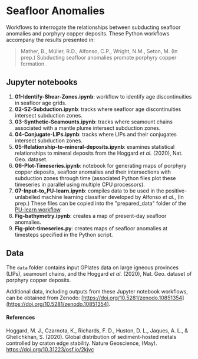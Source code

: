 # Seafloor Anomalies

Workflows to interrogate the relationships between subducting seafloor anomalies and porphyry copper deposits. These Python workflows accompany the results presented in:

> Mather, B., Müller, R.D., Alfonso, C.P., Wright, N.M., Seton, M. (In prep.) Subducting seafloor anomalies promote porphyry copper formation.

## Jupyter notebooks

1. __01-Identify-Shear-Zones.ipynb__: workflow to identify age discontinuities in seafloor age grids.
2. __02-SZ-Subduction.ipynb__: tracks where seafloor age discontinuities intersect subduction zones.
3. __03-Synthetic-Seamounts.ipynb__: tracks where seamount chains associated with a mantle plume intersect subduction zones.
4. __04-Conjugate-LIPs.ipynb__: tracks where LIPs and their conjugates intersect subduction zones.
5. __05-Relationship-to-mineral-deposits.ipynb__: examines statistical relationships to mineral deposits from the Hoggard _et al._ (2020), Nat. Geo. dataset.
6. __06-Plot-Timeseries.ipynb__: notebook for generating maps of porphyry copper deposits, seafloor anomalies and their intersections with subduction zones through time (associated Python files plot these timeseries in parallel using multiple CPU processors).
7. __07-Input-to_PU-learn.ipynb__: compiles data to be used in the positive-unlabelled machine learning classifier developed by Alfonso _et al._, (In prep.) These files can be copied into the "prepared_data" folder of the [PU-learn workflow](https://github.com/cpalfonso/stellar-data-mining).
8. __Fig-bathymetry.ipynb__: creates a map of present-day seafloor anomalies.
9. __Fig-plot-timeseries.py__: creates maps of seafloor anomalies at timesteps specified in the Python script.

## Data

The `data` folder contains input GPlates data on large igneous provinces (LIPs), seamount chains, and the Hoggard _et al._ (2020), Nat. Geo. dataset of porphyry copper deposits.

Additional data, including outputs from these Jupyter notebook workflows, can be obtained from Zenodo: [https://doi.org/10.5281/zenodo.10851354](https://doi.org/10.5281/zenodo.10851354).

#### References

Hoggard, M. J., Czarnota, K., Richards, F. D., Huston, D. L., Jaques, A. L., & Ghelichkhan, S. (2020). Global distribution of sediment-hosted metals controlled by craton edge stability. Nature Geoscience, (May). https://doi.org/10.31223/osf.io/2kjvc

